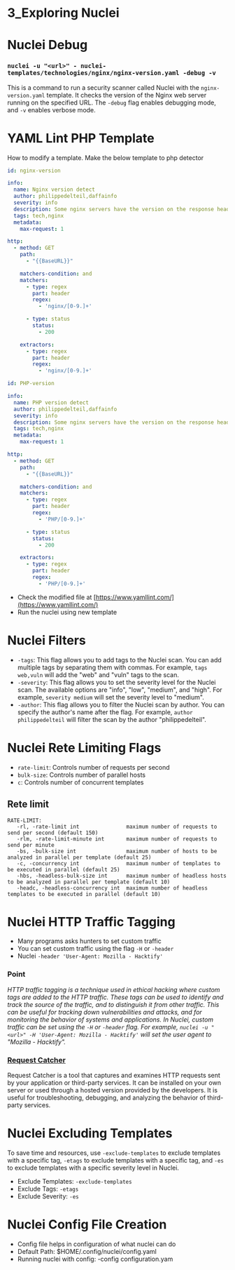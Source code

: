 # 3_Exploring Nuclei

# Nuclei Debug

### `nuclei -u "<url>" - nuclei-templates/technologies/nginx/nginx-version.yaml -debug -v`

This is a command to run a security scanner called Nuclei with the `nginx-version.yaml` template. It checks the version of the Nginx web server running on the specified URL. The `-debug` flag enables debugging mode, and `-v` enables verbose mode.

# YAML Lint PHP Template

How to modify a template. Make the below template to php detector

```yaml
id: nginx-version

info:
  name: Nginx version detect
  author: philippedelteil,daffainfo
  severity: info
  description: Some nginx servers have the version on the response header. Useful when you need to find specific CVEs on your targets.
  tags: tech,nginx
  metadata:
    max-request: 1

http:
  - method: GET
    path:
      - "{{BaseURL}}"

    matchers-condition: and
    matchers:
      - type: regex
        part: header
        regex:
          - 'nginx/[0-9.]+'

      - type: status
        status:
          - 200

    extractors:
      - type: regex
        part: header
        regex:
          - 'nginx/[0-9.]+'
```

```yaml
id: PHP-version

info:
  name: PHP version detect
  author: philippedelteil,daffainfo
  severity: info
  description: Some nginx servers have the version on the response header. Useful when you need to find specific CVEs on your targets.
  tags: tech,nginx
  metadata:
    max-request: 1

http:
  - method: GET
    path:
      - "{{BaseURL}}"

    matchers-condition: and
    matchers:
      - type: regex
        part: header
        regex:
          - 'PHP/[0-9.]+'

      - type: status
        status:
          - 200

    extractors:
      - type: regex
        part: header
        regex:
          - 'PHP/[0-9.]+'
```

- Check the modified file at [https://www.yamllint.com/](https://www.yamllint.com/)
- Run the nuclei using new template

# Nuclei Filters

- `-tags`: This flag allows you to add tags to the Nuclei scan. You can add multiple tags by separating them with commas. For example, `tags web,vuln` will add the "web" and "vuln" tags to the scan.
- `-severity`: This flag allows you to set the severity level for the Nuclei scan. The available options are "info", "low", "medium", and "high". For example, `severity medium` will set the severity level to "medium".
- `-author`: This flag allows you to filter the Nuclei scan by author. You can specify the author's name after the flag. For example, `author philippedelteil` will filter the scan by the author "philippedelteil".

# Nuclei Rete Limiting Flags

- `rate-limit`: Controls number of requests per second
- `bulk-size`: Controls number of parallel hosts
- `c`: Controls number of concurrent templates

## Rete limit

```
RATE-LIMIT:
   -rl, -rate-limit int               maximum number of requests to send per second (default 150)
   -rlm, -rate-limit-minute int       maximum number of requests to send per minute
   -bs, -bulk-size int                maximum number of hosts to be analyzed in parallel per template (default 25)
   -c, -concurrency int               maximum number of templates to be executed in parallel (default 25)
   -hbs, -headless-bulk-size int      maximum number of headless hosts to be analyzed in parallel per template (default 10)
   -headc, -headless-concurrency int  maximum number of headless templates to be executed in parallel (default 10)
```

# Nuclei HTTP Traffic Tagging

- Many programs asks hunters to set custom traffic
- You can set custom traffic using the flag `-H` or `-header`
- Nuclei `-header 'User-Agent: Mozilla - Hacktify'`

### Point

*HTTP traffic tagging is a technique used in ethical hacking where custom tags are added to the HTTP traffic. These tags can be used to identify and track the source of the traffic, and to distinguish it from other traffic. This can be useful for tracking down vulnerabilities and attacks, and for monitoring the behavior of systems and applications. In Nuclei, custom traffic can be set using the `-H` or `-header` flag. For example, `nuclei -u "<url>" -H 'User-Agent: Mozilla - Hacktify'` will set the user agent to "Mozilla - Hacktify".*

### [Request Catcher](https://requestcatcher.com/)

Request Catcher is a tool that captures and examines HTTP requests sent by your application or third-party services. It can be installed on your own server or used through a hosted version provided by the developers. It is useful for troubleshooting, debugging, and analyzing the behavior of third-party services.

# Nuclei Excluding Templates

To save time and resources, use `-exclude-templates` to exclude templates with a specific tag, `-etags` to exclude templates with a specific tag, and `-es` to exclude templates with a specific severity level in Nuclei.

- Exclude Templates: `-exclude-templates`
- Exclude Tags: `-etags`
- Exclude Severity: `-es`

# Nuclei Config File Creation

- Config file helps in configuration of what nuclei can do
- Default Path: $HOME/.config/nuclei/config.yaml
- Running nuclei with config: -config configuration.yam